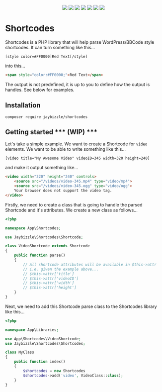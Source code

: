 <p align="center">
<a href="https://travis-ci.org/JayBizzle/Shortcodes"><img src="https://img.shields.io/travis/JayBizzle/Shortcodes/master.svg?style=flat-square" /></a>
<a href="https://packagist.org/packages/jaybizzle/Shortcodes"><img src="https://img.shields.io/packagist/dm/JayBizzle/Shortcodes.svg?style=flat-square" /></a>
<a href="https://scrutinizer-ci.com/g/JayBizzle/Shortcodes/?branch=master"><img src="https://img.shields.io/scrutinizer/g/JayBizzle/Shortcodes.svg?style=flat-square" /></a>
<a href="https://github.com/JayBizzle/Shortcodes"><img src="https://img.shields.io/badge/license-MIT-ff69b4.svg?style=flat-square" /></a>
<a href="https://packagist.org/packages/jaybizzle/Shortcodes"><img src="https://img.shields.io/packagist/v/jaybizzle/Shortcodes.svg?style=flat-square" /></a>
<a href="https://styleci.io/repos/95598948"><img src="https://styleci.io/repos/95598948/shield" /></a>
<a href="https://coveralls.io/github/JayBizzle/Shortcodes"><img src="https://img.shields.io/coveralls/JayBizzle/Shortcodes/master.svg?style=flat-square" /></a>
</p>

# Shortcodes

Shortcodes is a PHP library that will help parse WordPress/BBCode style shortcodes. It can turn something like this...

```bbcode
[style color=#FF0000]Red Text[/style]
```

into this...

```html
<span style="color:#FF0000;">Red Text</span>
```

The output is not predefined, it is up to you to define how the output is handles. See below for examples.

## Installation
```
composer require jaybizzle/shortcodes
```

## Getting started *** (WIP) ***
Let's take a simple example. We want to create a Shortcode for `video` elements. We want to be able to write something like this...
```bbcode
[video title="My Awesome Video" videoID=345 width=320 height=240]
```
and make it output something like...
```html
<video width="320" height="240" controls>
    <source src="/videos/video-345.mp4" type="video/mp4">
    <source src="/videos/video-345.ogg" type="video/ogg">
    Your browser does not support the video tag.
</video>
```

Firstly, we need to create a class that is going to handle the parsed Shortcode and it's attributes. We create a new class as follows...
```php
<?php

namespace App\Shortcodes;

use Jaybizzle\Shortcodes\Shortcode;

class VideoShortcode extends Shortcode
{
    public function parse()
    {
        // All shortcode attributes will be available in $this->attr
        // i.e. given the example above...
        // $this->attr['title']
        // $this->attr['videoID']
        // $this->attr['width']
        // $this->attr['height']
    }
}
```

Next, we need to add this Shortcode parse class to the Shortcodes library like this...
```php
<?php

namespace App\Libraries;

use App\Shortcodes\VideoShortcode;
use Jaybizzle\Shortcodes\Shortcodes;

class MyClass
{
    public function index()
    {
        $shortcodes = new Shortcodes
        $shortcodes->add('video', VideoClass::class);
    }
}
```
